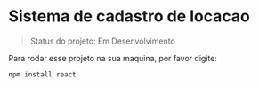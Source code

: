 <h1>Sistema de cadastro de locacao</h1>

> Status do projeto: Em Desenvolvimento

Para rodar esse projeto na sua maquina, por favor digite:

```
npm install react
```
